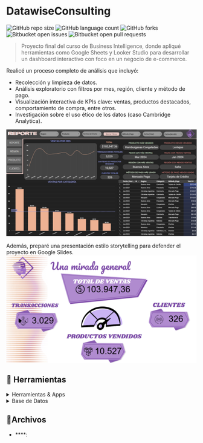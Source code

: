 # DatawiseConsulting

![GitHub repo size](https://img.shields.io/github/repo-size/nikuvi/DatawiseConsultin?style=for-the-badge)
![GitHub language count](https://img.shields.io/github/languages/count/nikuvi/DatawiseConsultin?style=for-the-badge)
![GitHub forks](https://img.shields.io/github/forks/nikuvi/DatawiseConsultin?style=for-the-badge)
![Bitbucket open issues](https://img.shields.io/bitbucket/issues/nikuvi/DatawiseConsultin?style=for-the-badge)
![Bitbucket open pull requests](https://img.shields.io/bitbucket/pr-raw/nikuvi/DatawiseConsultin?style=for-the-badge)

> Proyecto final del curso de Business Intelligence, donde apliqué herramientas como Google Sheets y Looker Studio para desarrollar un dashboard interactivo con foco en un negocio de e-commerce.

Realicé un proceso completo de análisis que incluyó:

- Recolección y limpieza de datos.
- Análisis exploratorio con filtros por mes, región, cliente y método de pago.
- Visualización interactiva de KPIs clave: ventas, productos destacados, comportamiento de compra, entre otros.
- Investigación sobre el uso ético de los datos (caso Cambridge Analytica).

![alt text](image-1.png)

Además, preparé una presentación estilo storytelling para defender el proyecto en Google Slides.
![alt text](image.png)
<!-- TechStack -->
## :space_invader: Herramientas

<details>
  <summary>Herramientas & Apps</summary>
  <ul>
    <img src="https://github.com/user-attachments/assets/9b7a72ba-d62a-457d-ab14-1171b42396f5"></a>
    <img src="https://img.icons8.com/?size=100&id=SruJhzn0nnLl&format=png&color=000000"></a>
    <img src="https://img.icons8.com/?size=100&id=30461&format=png&color=000000"></a>
    <img src="https://img.icons8.com/?size=100&id=30464&format=png&color=000000">
  </ul>
</details>

<details>
<summary>Base de Datos</summary>
  <ul>
    <img src="https://img.icons8.com/?size=100&id=30462&format=png&color=000000"></a>
  </ul>
</details>

## 📁Archivos

- ****: 
